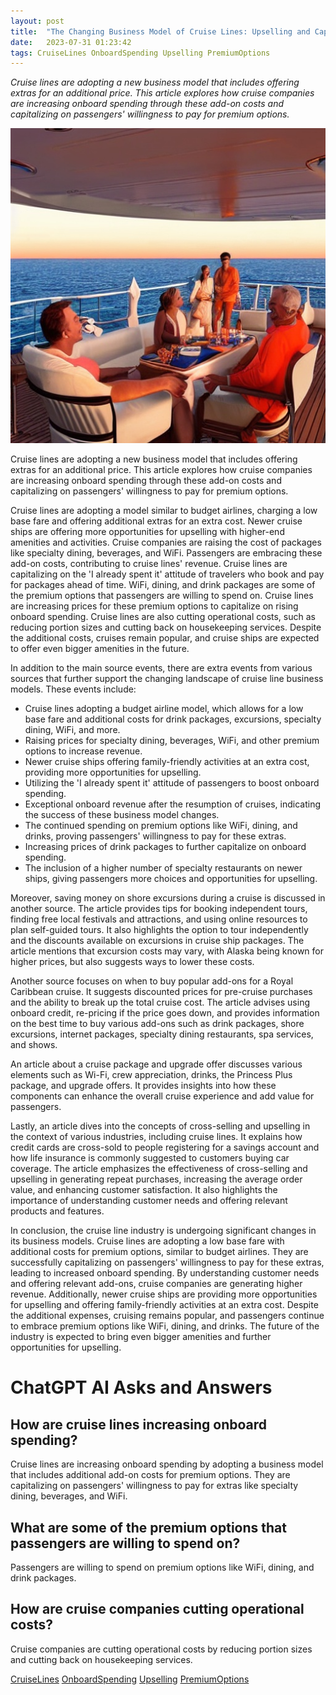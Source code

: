 ```yaml
---
layout: post
title:  "The Changing Business Model of Cruise Lines: Upselling and Capturing Passenger Spending"
date:   2023-07-31 01:23:42 
tags: CruiseLines OnboardSpending Upselling PremiumOptions
---
```

*Cruise lines are adopting a new business model that includes offering extras for an additional price. This article explores how cruise companies are increasing onboard spending through these add-on costs and capitalizing on passengers' willingness to pay for premium options.*

![An image of a luxurious cruise ship at sunset, with smiling passengers enjoying drinks on the deck.](/assets/280a22fa-c5a9-4302-b545-de18972409e6.jpg "The Changing Business Model of Cruise Lines: Upselling and Capturing Passenger Spending")

Cruise lines are adopting a new business model that includes offering extras for an additional price. This article explores how cruise companies are increasing onboard spending through these add-on costs and capitalizing on passengers' willingness to pay for premium options.


Cruise lines are adopting a model similar to budget airlines, charging a low base fare and offering additional extras for an extra cost. Newer cruise ships are offering more opportunities for upselling with higher-end amenities and activities. Cruise companies are raising the cost of packages like specialty dining, beverages, and WiFi. Passengers are embracing these add-on costs, contributing to cruise lines' revenue. Cruise lines are capitalizing on the 'I already spent it' attitude of travelers who book and pay for packages ahead of time. WiFi, dining, and drink packages are some of the premium options that passengers are willing to spend on. Cruise lines are increasing prices for these premium options to capitalize on rising onboard spending. Cruise lines are also cutting operational costs, such as reducing portion sizes and cutting back on housekeeping services. Despite the additional costs, cruises remain popular, and cruise ships are expected to offer even bigger amenities in the future.


In addition to the main source events, there are extra events from various sources that further support the changing landscape of cruise line business models. These events include:

- Cruise lines adopting a budget airline model, which allows for a low base fare and additional costs for drink packages, excursions, specialty dining, WiFi, and more.
- Raising prices for specialty dining, beverages, WiFi, and other premium options to increase revenue.
- Newer cruise ships offering family-friendly activities at an extra cost, providing more opportunities for upselling.
- Utilizing the 'I already spent it' attitude of passengers to boost onboard spending.
- Exceptional onboard revenue after the resumption of cruises, indicating the success of these business model changes.
- The continued spending on premium options like WiFi, dining, and drinks, proving passengers' willingness to pay for these extras.
- Increasing prices of drink packages to further capitalize on onboard spending.
- The inclusion of a higher number of specialty restaurants on newer ships, giving passengers more choices and opportunities for upselling.


Moreover, saving money on shore excursions during a cruise is discussed in another source. The article provides tips for booking independent tours, finding free local festivals and attractions, and using online resources to plan self-guided tours. It also highlights the option to tour independently and the discounts available on excursions in cruise ship packages. The article mentions that excursion costs may vary, with Alaska being known for higher prices, but also suggests ways to lower these costs.


Another source focuses on when to buy popular add-ons for a Royal Caribbean cruise. It suggests discounted prices for pre-cruise purchases and the ability to break up the total cruise cost. The article advises using onboard credit, re-pricing if the price goes down, and provides information on the best time to buy various add-ons such as drink packages, shore excursions, internet packages, specialty dining restaurants, spa services, and shows.


An article about a cruise package and upgrade offer discusses various elements such as Wi-Fi, crew appreciation, drinks, the Princess Plus package, and upgrade offers. It provides insights into how these components can enhance the overall cruise experience and add value for passengers.


Lastly, an article dives into the concepts of cross-selling and upselling in the context of various industries, including cruise lines. It explains how credit cards are cross-sold to people registering for a savings account and how life insurance is commonly suggested to customers buying car coverage. The article emphasizes the effectiveness of cross-selling and upselling in generating repeat purchases, increasing the average order value, and enhancing customer satisfaction. It also highlights the importance of understanding customer needs and offering relevant products and features.


In conclusion, the cruise line industry is undergoing significant changes in its business models. Cruise lines are adopting a low base fare with additional costs for premium options, similar to budget airlines. They are successfully capitalizing on passengers' willingness to pay for these extras, leading to increased onboard spending. By understanding customer needs and offering relevant add-ons, cruise companies are generating higher revenue. Additionally, newer cruise ships are providing more opportunities for upselling and offering family-friendly activities at an extra cost. Despite the additional expenses, cruising remains popular, and passengers continue to embrace premium options like WiFi, dining, and drinks. The future of the industry is expected to bring even bigger amenities and further opportunities for upselling.


# ChatGPT AI Asks and Answers
## How are cruise lines increasing onboard spending?
Cruise lines are increasing onboard spending by adopting a business model that includes additional add-on costs for premium options. They are capitalizing on passengers' willingness to pay for extras like specialty dining, beverages, and WiFi.

## What are some of the premium options that passengers are willing to spend on?
Passengers are willing to spend on premium options like WiFi, dining, and drink packages.

## How are cruise companies cutting operational costs?
Cruise companies are cutting operational costs by reducing portion sizes and cutting back on housekeeping services.


[CruiseLines](/tags/CruiseLines) [OnboardSpending](/tags/OnboardSpending) [Upselling](/tags/Upselling) [PremiumOptions](/tags/PremiumOptions)